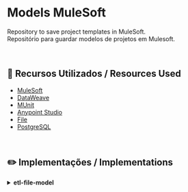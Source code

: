 # Models MuleSoft
Repository to save project templates in MuleSoft. <br>
Repositório para guardar modelos de projetos em Mulesoft.

<br>

## 🚀 Recursos Utilizados / Resources Used
- [MuleSoft](https://docs.mulesoft.com/general/)
- [DataWeave](https://dataweave.mulesoft.com/)
- [MUnit](https://docs.mulesoft.com/munit/2.3/)
- [Anypoint Studio](https://www.mulesoft.com/pt/platform/studio)
- [File](https://docs.mulesoft.com/file-connector/1.5/)
- [PostgreSQL](https://www.postgresql.org/)


<br>

## ✏️ Implementações / Implementations
<details><summary><b>etl-file-model</b></summary>

- Implementação de ETL que extrai dados de uma base CSV e envia para um banco de dados.
- ETL implementation that extracts data from a CSV base and sends it to a database.
  
- [etl-file-model](https://github.com/cortelucas/models-mulesoft/tree/main/etl-file-model)
  
  Para utilizar:
  - Pode baixar [aqui](https://github.com/cortelucas/models-mulesoft/releases/download/etl/etl-file-model.jar)
  - Pode clonar o repositório ``git clone https://github.com/cortelucas/models-mulesoft.git``
</details>
